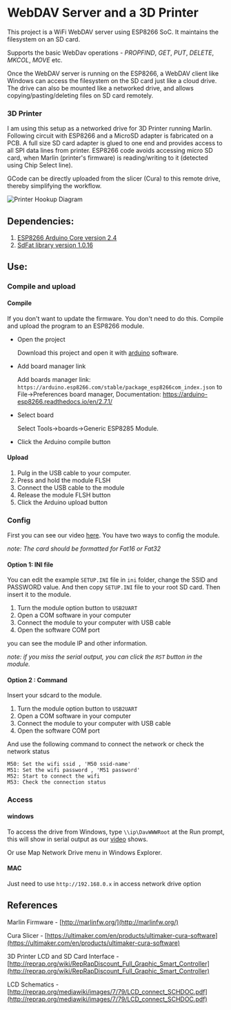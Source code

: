 # WebDAV Server and a 3D Printer
This project is a WiFi WebDAV server using ESP8266 SoC. It maintains the filesystem on an SD card.

Supports the basic WebDav operations - *PROPFIND*, *GET*, *PUT*, *DELETE*, *MKCOL*, *MOVE* etc.

Once the WebDAV server is running on the ESP8266, a WebDAV client like Windows can access the filesystem on the SD card just like a cloud drive. The drive can also be mounted like a networked drive, and allows copying/pasting/deleting files on SD card remotely.

### 3D Printer

I am using this setup as a networked drive for 3D Printer running Marlin. Following circuit with ESP8266 and a MicroSD adapter is fabricated on a PCB. A full size SD card adapter is glued to one end and provides access to all SPI data lines from printer. ESP8266 code avoids accessing micro SD card, when Marlin (printer's firmware) is reading/writing to it (detected using Chip Select line).

GCode can be directly uploaded from the slicer (Cura) to this remote drive, thereby simplifying the workflow. 


![Printer Hookup Diagram](PrinterHookup2.jpg)

## Dependencies:
1. [ESP8266 Arduino Core version 2.4](https://github.com/esp8266/Arduino)
2. [SdFat library version 1.0.16](https://github.com/greiman/SdFat)


## Use:
### Compile and upload

#### Compile

If you don't want to update the firmware. You don't need to do this. Compile and upload the program to an ESP8266 module. 

- Open the project

  Download this project and open it with [arduino](https://www.arduino.cc/) software.

- Add board manager link

  Add boards manager link: `https://arduino.esp8266.com/stable/package_esp8266com_index.json` to File->Preferences board manager, Documentation: https://arduino-esp8266.readthedocs.io/en/2.7.1/ 

- Select board

  Select Tools->boards->Generic ESP8285 Module.

- Click the Arduino compile button

#### Upload

1. Pulg in the USB cable to your computer.
2. Press and hold the module FLSH 
3. Connect the USB cable to the module
4. Release the module FLSH button
5. Click the Arduino upload button

### Config

First you can see our video [here](https://www.youtube.com/watch?v=YAFAK-jPcOs). You have two ways to config the module.

*note: The card should be formatted for Fat16 or Fat32*

#### Option 1: INI file

You can edit the example ```SETUP.INI``` file in ```ini``` folder, change the SSID and PASSWORD value. And then copy ```SETUP.INI``` file to your root SD card. Then insert it to the module. 

1. Turn the module option button to ```USB2UART``` 
2. Open a COM software in your computer
3. Connect the module to your computer with USB cable
4. Open the software COM port

you can see the module IP and other information.

*note: if you miss the serial output, you can click the ```RST``` button in the module.*

#### Option 2 : Command

Insert your sdcard to the module.

1. Turn the module option button to ```USB2UART``` 
2. Open a COM software in your computer
3. Connect the module to your computer with USB cable
4. Open the software COM port

And use the following command to connect the network or check the network status

    M50: Set the wifi ssid , 'M50 ssid-name'
    M51: Set the wifi password , 'M51 password'
    M52: Start to connect the wifi
    M53: Check the connection status
### Access

#### windows

To access the drive from Windows, type ```\\ip\DavWWWRoot``` at the Run prompt, this will show in serial output as our [video](https://www.youtube.com/watch?v=YAFAK-jPcOs) shows.

Or use Map Network Drive menu in Windows Explorer.

#### MAC

Just need to use  ```http://192.168.0.x``` in access network drive option

## References
Marlin Firmware - [http://marlinfw.org/](http://marlinfw.org/)   

Cura Slicer - [https://ultimaker.com/en/products/ultimaker-cura-software](https://ultimaker.com/en/products/ultimaker-cura-software)   

3D Printer LCD and SD Card Interface - [http://reprap.org/wiki/RepRapDiscount_Full_Graphic_Smart_Controller](http://reprap.org/wiki/RepRapDiscount_Full_Graphic_Smart_Controller)   

LCD Schematics - [http://reprap.org/mediawiki/images/7/79/LCD_connect_SCHDOC.pdf](http://reprap.org/mediawiki/images/7/79/LCD_connect_SCHDOC.pdf)   



